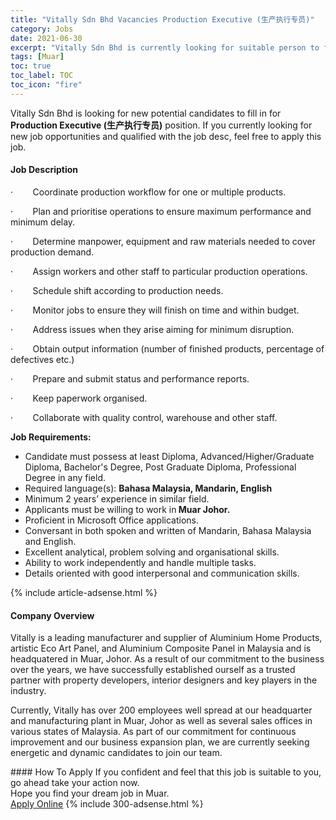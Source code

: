 ```yaml
---
title: "Vitally Sdn Bhd Vacancies Production Executive (生产执行专员)" 
category: Jobs 
date: 2021-06-30 
excerpt: "Vitally Sdn Bhd is currently looking for suitable person to fill in the Production Executive (生产执行专员) which based in Muar" 
tags: [Muar] 
toc: true 
toc_label: TOC 
toc_icon: "fire" 
--- 
```


<p>Vitally Sdn Bhd is looking for new potential candidates to fill in for <b>Production Executive (生产执行专员)</b> position. If you currently looking for new job opportunities and qualified with the job desc, feel free to apply this job.
</p><div><div><h4>Job Description</h4></div><div><div><span><div><p>&#183;&#160;&#160;&#160;&#160;&#160;&#160; &#160;Coordinate production workflow for one or multiple products.</p><p>&#183;&#160;&#160;&#160;&#160;&#160;&#160;&#160;&#160;Plan and prioritise operations to ensure maximum performance and minimum delay.</p><p>&#183;&#160;&#160;&#160;&#160;&#160;&#160;&#160;&#160;Determine manpower, equipment and raw materials needed to cover production demand.</p><p>&#183;&#160;&#160;&#160;&#160;&#160;&#160;&#160;&#160;Assign workers and other staff to particular production operations.</p><p>&#183;&#160;&#160;&#160;&#160;&#160;&#160;&#160;&#160;Schedule shift according to production needs.</p><p>&#183;&#160;&#160;&#160;&#160;&#160;&#160;&#160;&#160;Monitor jobs to ensure they will finish on time and within budget.</p><p>&#183;&#160;&#160;&#160;&#160;&#160;&#160;&#160;&#160;Address issues when they arise aiming for minimum disruption.</p><p>&#183;&#160;&#160;&#160;&#160;&#160;&#160;&#160;&#160;Obtain output information (number of finished products, percentage of defectives etc.)</p><p>&#183;&#160;&#160;&#160;&#160;&#160;&#160;&#160;&#160;Prepare and submit status and performance reports.</p><p>&#183;&#160;&#160;&#160;&#160;&#160;&#160;&#160;&#160;Keep paperwork organised.</p><p>&#183;&#160;&#160;&#160;&#160;&#160;&#160;&#160;&#160;Collaborate with quality control, warehouse and other staff.</p><p><strong>Job Requirements:</strong></p><ul><li>Candidate must possess at least Diploma, Advanced/Higher/Graduate Diploma, Bachelor's Degree, Post Graduate Diploma, Professional Degree in any field.</li><li>Required language(s):&#160;<strong>Bahasa Malaysia, Mandarin, English</strong></li><li>Minimum 2 years&#8217; experience in similar field.</li><li>Applicants must be willing to work in<strong>&#160;Muar Johor.</strong></li><li>Proficient in Microsoft Office applications.&#160;</li><li>Conversant in both spoken and written of Mandarin, Bahasa Malaysia and English.</li><li>Excellent analytical, problem solving and organisational skills.</li><li>Ability to work independently and handle multiple tasks.</li><li>Details oriented with good interpersonal and communication skills.</li></ul></div></span></div></div></div> 
{% include article-adsense.html %} 
<div><div><h4>Company Overview</h4></div><div><div><span><div><p>Vitally is a leading manufacturer and supplier of Aluminium Home Products, artistic Eco Art Panel, and Aluminium Composite Panel in Malaysia and is headquatered in Muar, Johor. As a result of our commitment to the business over the years, we have successfully established ourself as a trusted partner with property developers, interior designers and key players in the industry.</p><p>Currently, Vitally has over 200 employees well spread at our headquarter and manufacturing plant in Muar, Johor as well as several sales offices in various states of Malaysia. As part of our commitment for continuous improvement and our business expansion plan, we are currently seeking energetic and dynamic candidates to join our team.</p></div></span></div></div></div> 
#### How To Apply 
If you confident and feel that this job is suitable to you, go ahead take your action now. <br/> 
Hope you find your dream job in Muar. <br/> 
<a href="https://www.jobstreet.com.my/en/job/production-executive-生产执行专员-4603101?jobId=jobstreet-my-job-4603101&" class="btn btn--info" target="_blank" rel="nofollow noopenner">Apply Online</a> 
{% include 300-adsense.html %} 